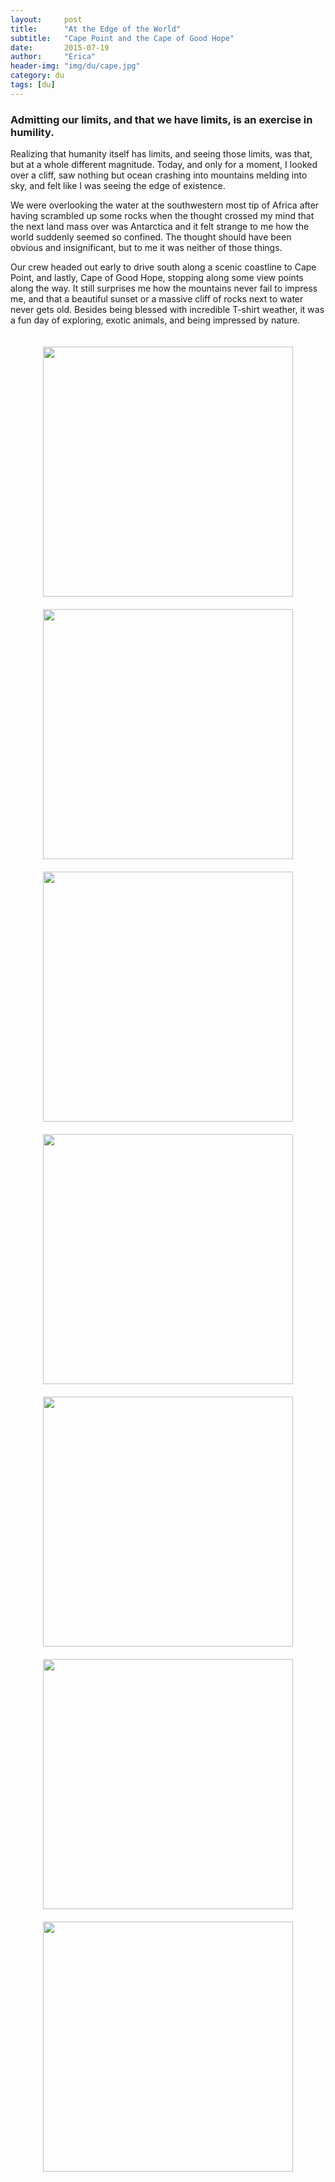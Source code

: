```yaml
---
layout:     post
title:      "At the Edge of the World"
subtitle:   "Cape Point and the Cape of Good Hope"
date:       2015-07-19
author:     "Erica"
header-img: "img/du/cape.jpg"
category: du
tags: [du]
---
```


<h3 class="section-heading">Admitting our limits, and that we have limits, is an exercise in humility.</h3>

Realizing that humanity itself has limits, and seeing those limits, was that, but at a whole different magnitude. Today, and only for a moment, I looked over a cliff, saw nothing but ocean crashing into mountains melding into sky, and felt like I was seeing the edge of existence.

We were overlooking the water at the southwestern most tip of Africa after having scrambled up some rocks when the thought crossed my mind that the next land mass over was Antarctica and it felt strange to me how the world suddenly seemed so confined. The thought should have been obvious and insignificant, but to me it was neither of those things.

Our crew headed out early to drive south along a scenic coastline to Cape Point, and lastly, Cape of Good Hope, stopping along some view points along the way. It still surprises me how the mountains never fail to impress me, and that a beautiful sunset or a massive cliff of rocks next to water never gets old. Besides being blessed with incredible T-shirt weather, it was a fun day of exploring, exotic animals, and being impressed by nature.

<center><img src="{{site.url}}/img/du/cape/cape1.JPG" height="400px" width="400px" style="padding-top:20px"/></center>

<center><img src="{{site.url}}/img/du/cape/cape2.JPG" height="400px" width="400px" style="padding-top:20px"/></center>

<center><img src="{{site.url}}/img/du/cape/cape3.JPG" height="400px" width="400px" style="padding-top:20px"/></center>

<center><img src="{{site.url}}/img/du/cape/cape4.JPG" height="400px" width="400px" style="padding-top:20px"/></center>

<center><img src="{{site.url}}/img/du/cape/cape5.JPG" height="400px" width="400px" style="padding-top:20px"/></center>

<center><img src="{{site.url}}/img/du/cape/cape6.JPG" height="400px" width="400px" style="padding-top:20px"/></center>

<center><img src="{{site.url}}/img/du/cape/cape7.JPG" height="400px" width="400px" style="padding-top:20px"/></center>
